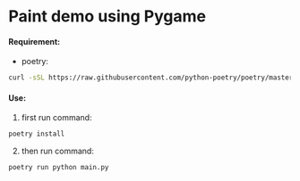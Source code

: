 # Paint demo using Pygame


#### Requirement:


* poetry:
```sh
curl -sSL https://raw.githubusercontent.com/python-poetry/poetry/master/get-poetry.py | python -
```


#### Use:


1. first run command:
```sh
poetry install
```

2. then run command:
```sh
poetry run python main.py
```


